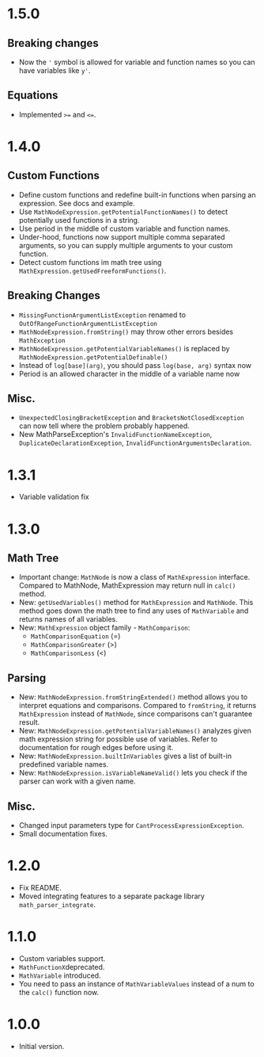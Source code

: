 # 1.5.0

## Breaking changes

- Now the `'` symbol is allowed for variable and function names so you can have variables like `y'`.

## Equations

- Implemented `>=` and `<=`.

# 1.4.0

## Custom Functions

- Define custom functions and redefine built-in functions when parsing
  an expression. See docs and example.
- Use `MathNodeExpression.getPotentialFunctionNames()` to detect potentially
  used functions in a string.
- Use period in the middle of custom variable and function names.
- Under-hood, functions now support multiple comma separated arguments, so
  you can supply multiple arguments to your custom function.
- Detect custom functions im math tree using
  `MathExpression.getUsedFreeformFunctions()`.

## Breaking Changes

- `MissingFunctionArgumentListException` renamed to
  `OutOfRangeFunctionArgumentListException`
- `MathNodeExpression.fromString()` may throw other errors besides
  `MathException`
- `MathNodeExpression.getPotentialVariableNames()` is replaced by
  `MathNodeExpression.getPotentialDefinable()`
- Instead of `log[base](arg)`, you should pass `log(base, arg)` syntax now
- Period is an allowed character in the middle of a variable name now

## Misc.

- `UnexpectedClosingBracketException` and `BracketsNotClosedException` can
  now tell where the problem probably happened.
- New MathParseException's `InvalidFunctionNameException`,
  `DuplicateDeclarationException`, `InvalidFunctionArgumentsDeclaration`.

# 1.3.1

- Variable validation fix

# 1.3.0

## Math Tree

- Important change: `MathNode` is now a class of `MathExpression` interface.
  Compared to MathNode, MathExpression may return null in `calc()` method.
- New: `getUsedVariables()` method for `MathExpression` and `MathNode`.
  This method goes down the math tree to find any uses of `MathVariable`
  and returns names of all variables.
- New: `MathExpression` object family - `MathComparison`:
  - `MathComparisonEquation` (=)
  - `MathComparisonGreater` (>)
  - `MathComparisonLess` (<)

## Parsing

- New: `MathNodeExpression.fromStringExtended()` method allows you to
  interpret equations and comparisons. Compared to `fromString`,
  it returns `MathExpression` instead of `MathNode`, since comparisons
  can't guarantee result.
- New: `MathNodeExpression.getPotentialVariableNames()` analyzes given
  math expression string for possible use of variables. Refer to
  documentation for rough edges before using it.
- New: `MathNodeExpression.builtInVariables` gives a list of built-in
  predefined variable names.
- New: `MathNodeExpression.isVariableNameValid()` lets you check if
  the parser can work with a given name.

## Misc.

- Changed input parameters type for `CantProcessExpressionException`.
- Small documentation fixes.

# 1.2.0

- Fix README.
- Moved integrating features to a separate package library
  `math_parser_integrate`.

# 1.1.0

- Custom variables support.
- `MathFunctionX`deprecated.
- `MathVariable` introduced.
- You need to pass an instance of `MathVariableValues` instead of a num
  to the `calc()` function now.

# 1.0.0

- Initial version.
